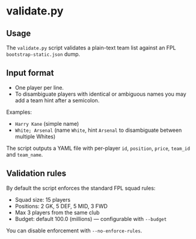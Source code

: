 validate.py
===========

Usage
-----

The `validate.py` script validates a plain-text team list against an FPL `bootstrap-static.json` dump.

Input format
------------
- One player per line.
- To disambiguate players with identical or ambiguous names you may add a team hint after a semicolon.

Examples:

- `Harry Kane`  (simple name)
- `White; Arsenal`  (name `White`, hint `Arsenal` to disambiguate between multiple Whites)

The script outputs a YAML file with per-player `id`, `position`, `price`, `team_id` and `team_name`.

Validation rules
----------------
By default the script enforces the standard FPL squad rules:

- Squad size: 15 players
- Positions: 2 GK, 5 DEF, 5 MID, 3 FWD
- Max 3 players from the same club
- Budget: default 100.0 (millions) — configurable with `--budget`

You can disable enforcement with `--no-enforce-rules`.
